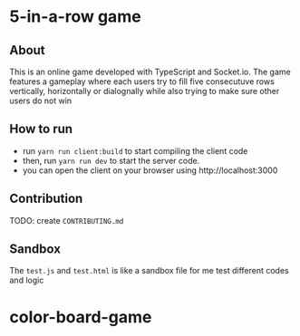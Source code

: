 # 5-in-a-row game

## About

This is an online game developed with TypeScript and Socket.io.
The game features a gameplay where each users try to fill five consecutuve rows vertically, horizontally or dialognally while also trying to make sure other users do not win

## How to run

- run `yarn run client:build` to start compiling the client code
- then, run `yarn run dev` to start the server code.
- you can open the client on your browser using http://localhost:3000

## Contribution

TODO: create `CONTRIBUTING.md`

## Sandbox

The `test.js` and `test.html` is like a sandbox file for me test different codes and logic
# color-board-game
